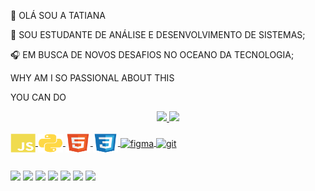 👋 OLÁ SOU A TATIANA

👋 SOU ESTUDANTE DE ANÁLISE E DESENVOLVIMENTO DE SISTEMAS;

🎧 EM BUSCA DE NOVOS DESAFIOS NO OCEANO DA TECNOLOGIA;

WHY AM I SO PASSIONAL ABOUT THIS

YOU CAN DO

<div align="center">
  <a href="https://github.com/pauline40-ss">
  <img height="180em" src="https://github-readme-stats.vercel.app/api?username=pauline40-ss&show_icons=true&theme=dracula&include_all_commits=false&count_private=true"/>
  <img height="180em" src="https://github-readme-stats.vercel.app/api/top-langs/?username=pauline40-ss&layout=compact&langs_count=7&theme=dracula"/>
</div>

<div style="display: inline_block"><br>
  <img align="center" alt="Js" height="30" width="40" src="https://raw.githubusercontent.com/devicons/devicon/master/icons/javascript/javascript-plain.svg">
  <img align="center" alt="Js" height="30" width="40" src="https://raw.githubusercontent.com/devicons/devicon/master/icons/python/python-plain.svg">
  <img align="center" alt="HTML" height="30" width="40" src="https://raw.githubusercontent.com/devicons/devicon/master/icons/html5/html5-original.svg">
  <img align="center" alt="CSS" height="30" width="40" src="https://raw.githubusercontent.com/devicons/devicon/master/icons/css3/css3-original.svg">
  <img align="center" alt="figma" height="30" width="40" src="https://cdn.jsdelivr.net/gh/devicons/devicon/icons/figma/figma-original.svg" />
   <img align="center" alt="git" height="30" width="40" src="https://cdn.jsdelivr.net/gh/devicons/devicon/icons/git/git-original-wordmark.svg" />
   
##
    
   <div> 
  <a href="https://instagram.com/tatipaulitati" target="_blank"><img src="https://img.shields.io/badge/-Instagram-%23E4405F?style=for-the-badge&logo=instagram&logoColor=white" target="_blank"></a>
     <a href="https://Facebook.com/tatipaulitati" target="_blank"><img src="https://img.shields.io/badge/Facebook-1877F2?style=for-the-badge&logo=facebook&logoColor= white"></a>    
 <a href="https://discord.com/tatiana#0645" target="_blank"><img src="https://img.shields.io/badge/Discord-7289DA?style=for-the-badge&logo=discord&logoColor=white" target="_blank"></a> 
  <a href = "mailto:paulitati81@gmail.com"><img src="https://img.shields.io/badge/-Gmail-%23333?style=for-the-badge&logo=gmail&logoColor=white" target="_blank"></a>
  <a href="https://www.linkedin.com/intatiana-pauline-fernandes-8a69b7127" target="_blank"><img src="https://img.shields.io/badge/-LinkedIn-%230077B5?style=for-the-badge&logo=linkedin&logoColor=white" target="_blank"></a> 
     <a href="WhatsApp target="_blank"><img src="https://img.shields.io/badge/WhatsApp-25D366?style=for-the-badge&logo= whatsapp&logoColor=white target="_blank"></a>
      <a href = "mailto:paulitati81@hotmail.com"><img src=https://img.shields.io/badge/Microsoft_Outlook-0078D4?style=for-the-badge&logo=microsoft-outlook&logoColor=white></a>
         
</div>
          
  
  
